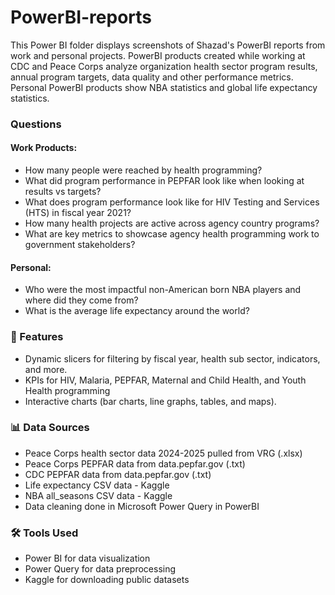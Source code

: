 # PowerBI-reports
This Power BI folder displays screenshots of Shazad's PowerBI reports from work and personal projects.
PowerBI products created while working at CDC and Peace Corps analyze organization health sector program results, annual program targets, data quality and other performance metrics.  
Personal PowerBI products show NBA statistics and global life expectancy statistics. 

### Questions 
#### Work Products:
- How many people were reached by health programming?
- What did program performance in PEPFAR look like when looking at results vs targets?
- What does program performance look like for HIV Testing and Services (HTS) in fiscal year 2021? 
- How many health projects are active across agency country programs?
- What are key metrics to showcase agency health programming work to government stakeholders?

#### Personal:
- Who were the most impactful non-American born NBA players and where did they come from?
- What is the average life expectancy around the world?

### 🚀 Features
- Dynamic slicers for filtering by fiscal year, health sub sector, indicators, and more.
- KPIs for  HIV, Malaria, PEPFAR, Maternal and Child Health, and Youth Health programming
- Interactive charts (bar charts, line graphs, tables, and maps).

### 📊 Data Sources
- Peace Corps health sector data 2024-2025 pulled from VRG (.xlsx)
- Peace Corps PEPFAR data from data.pepfar.gov (.txt)
- CDC PEPFAR data from data.pepfar.gov (.txt)
- Life expectancy CSV data - Kaggle
- NBA all_seasons CSV data - Kaggle
- Data cleaning done in Microsoft Power Query in PowerBI

### 🛠️ Tools Used
- Power BI for data visualization
- Power Query for data preprocessing
- Kaggle for downloading public datasets
